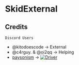 # SkidExternal
## Credits
``Discord Users``
- @kitodoescode -> External
- @c4rguy. & @oi2qq -> Helping
- [paysonism](https://github.com/paysonism) -> [![Driver](https://img.shields.io/badge/Driver-Source-gray?logo=github&labelColor=%232f2f2f)](https://github.com/paysonism/payson-ioctl-cheat-driver/)
